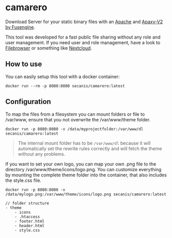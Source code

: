 # camarero

Download Server for your static binary files with an [Apache](https://hub.docker.com/_/httpd) and [Apaxy-V2 by Fusengine](https://github.com/fusengine/apaxy-v2).

This tool was developed for a fast public file sharing without any role and user management.
If you need user and role management, have a look to [Filebrowser](https://filebrowser.githuib.io) or something like [Nextcloud](https://nextcloud.com).

## How to use

You can easily setup this tool with a docker container:

    docker run --rm -p 8080:8080 secanis/camarero:latest

## Configuration

To map the files from a filesystem you can mount folders or file to /var/www, ensure that you not overwrite the /var/www/theme folder.

    docker run -p 8080:8080 -v /data/myprojectfolder:/var/www/dl secanis/camarero:latest

> The internal mount folder has to be `/var/www/dl` because it will automatically set the rewrite rules correctly and will fetch the theme without any problems.

If you want to set your own logo, you can map your own .png file to the directory /var/www/theme/icons/logo.png.
You can customize everything by mounting the complete theme folder into the container, that also includes the style.css file.

    docker run -p 8080:8080 -v /data/mylogo.png:/var/www/theme/icons/logo.png secanis/camarero:latest

    // folder structure
    - theme
        - icons
        - .htaccess
        - footer.html
        - header.html
        - style.css